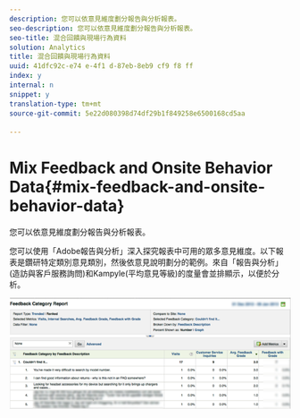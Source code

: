 ```yaml
---
description: 您可以依意見維度劃分報告與分析報表。
seo-description: 您可以依意見維度劃分報告與分析報表。
seo-title: 混合回饋與現場行為資料
solution: Analytics
title: 混合回饋與現場行為資料
uuid: 41dfc92c-e74 e-4f1 d-87eb-8eb9 cf9 f8 ff
index: y
internal: n
snippet: y
translation-type: tm+mt
source-git-commit: 5e22d080398d74df29b1f849258e6500168cd5aa

---
```



# Mix Feedback and Onsite Behavior Data{#mix-feedback-and-onsite-behavior-data}

您可以依意見維度劃分報告與分析報表。

您可以使用「Adobe報告與分析」深入探究報表中可用的眾多意見維度。以下報表是鑽研特定類別意見類別，然後依意見說明劃分的範例。來自「報告與分析」(造訪與客戶服務詢問)和Kampyle(平均意見等級)的度量會並排顯示，以便於分析。

![](assets/feedback_category_report.png)

